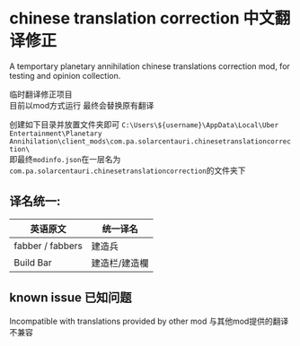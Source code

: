 # chinese translation correction 中文翻译修正
A temportary planetary annihilation chinese translations correction mod, for testing and opinion collection.

临时翻译修正项目  
目前以mod方式运行
最终会替换原有翻译

创建如下目录并放置文件夹即可
`C:\Users\${username}\AppData\Local\Uber Entertainment\Planetary Annihilation\client_mods\com.pa.solarcentauri.chinesetranslationcorrection\`  
即最终`modinfo.json`在一层名为`com.pa.solarcentauri.chinesetranslationcorrection`的文件夹下  


## 译名统一:
|  英语原文   | 统一译名  
|  ----  | ----  | 
fabber / fabbers | 建造兵 | 
Build Bar | 建造栏/建造欄 |  

## known issue 已知问题
Incompatible with translations provided by other mod
与其他mod提供的翻译不兼容